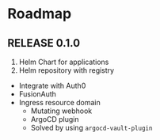 # Roadmap

## RELEASE 0.1.0

1. Helm Chart for applications
1. Helm repository with registry

* Integrate with Auth0
* FusionAuth
* Ingress resource domain
  * Mutating webhook
  * ArgoCD plugin
  * Solved by using `argocd-vault-plugin`
